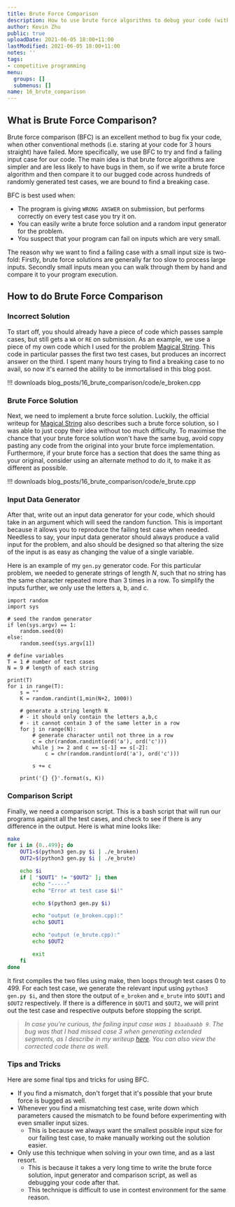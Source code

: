 ```yaml
---
title: Brute Force Comparison
description: How to use brute force algorithms to debug your code (with code examples)!
author: Kevin Zhu
public: true
uploadDate: 2021-06-05 18:00+11:00
lastModified: 2021-06-05 18:00+11:00
notes: ''
tags:
- competitive programming
menu:
  groups: []
  submenus: []
name: 16_brute_comparison
---
```


## What is Brute Force Comparison?
Brute force comparison (BFC) is an excellent method to bug fix your code, when other conventional methods (i.e. staring at your code for 3 hours straight) have failed. More specifically, we use BFC to try and find a failing input case for our code. The main idea is that brute force algorithms are simpler and are less likely to have bugs in them, so if we write a brute force algorithm and then compare it to our bugged code across hundreds of randomly generated test cases, we are bound to find a breaking case.

BFC is best used when:

- The program is giving `WRONG ANSWER` on submission, but performs correctly on every test case you try it on.
- You can easily write a brute force solution and a random input generator for the problem.
- You suspect that your program can fail on inputs which are very small.

The reason why we want to find a failing case with a small input size is two-fold:
Firstly, brute force solutions are generally far too slow to process large inputs. Secondly small inputs mean you can walk through them by hand and compare it to your program execution.


## How to do Brute Force Comparison
### Incorrect Solution
To start off, you should already have a piece of code which passes sample cases, but still gets a `WA` or `RE` on submission. As an example, we use a piece of my own code which I used for the problem [Magical String](https://asiasg18.kattis.com/problems/magicalstring). This code in particular passes the first two test cases, but produces an incorrect answer on the third. I spent many hours trying to find a breaking case to no avail, so now it's earned the ability to be immortalised in this blog post.

!!! downloads blog_posts/16_brute_comparison/code/e_broken.cpp

### Brute Force Solution
Next, we need to implement a brute force solution. Luckily, the official writeup for [Magical String](https://asiasg18.kattis.com/problems/magicalstring) also describes such a brute force solution, so I was able to just copy their idea without too much difficulty. To maximise the chance that your brute force solution won't have the same bug, avoid copy pasting any code from the original into your brute force implementation. Furthermore, if your brute force has a section that does the same thing as your original, consider using an alternate method to do it, to make it as different as possible.

!!! downloads blog_posts/16_brute_comparison/code/e_brute.cpp

### Input Data Generator
After that, write out an input data generator for your code, which should take in an argument which will seed the random function. This is important because it allows you to reproduce the failing test case when needed. Needless to say, your input data generator should always produce a valid input for the problem, and also should be designed so that altering the size of the input is as easy as changing the value of a single variable.

Here is an example of my `gen.py` generator code. For this particular problem, we needed to generate strings of length $N$, such that no string has the same character repeated more than 3 times in a row. To simplify the inputs further, we only use the letters a, b, and c.

```{.python .numberLines}
import random
import sys

# seed the random generator
if len(sys.argv) == 1:
    random.seed(0)
else:
    random.seed(sys.argv[1])

# define variables
T = 1 # number of test cases
N = 9 # length of each string

print(T)
for i in range(T):
    s = ""
    K = random.randint(1,min(N+2, 1000))

    # generate a string length N
    # - it should only contain the letters a,b,c
    # - it cannot contain 3 of the same letter in a row
    for j in range(N):
        # generate character until not three in a row
        c = chr(random.randint(ord('a'), ord('c')))
        while j >= 2 and c == s[-1] == s[-2]:
            c = chr(random.randint(ord('a'), ord('c')))

        s += c

    print('{} {}'.format(s, K))
```

### Comparison Script
Finally, we need a comparison script. This is a bash script that will run our programs against all the test cases, and check to see if there is any difference in the output. Here is what mine looks like:
```{.sh .numberLines}
make
for i in {0..499}; do
    OUT1=$(python3 gen.py $i | ./e_broken)
    OUT2=$(python3 gen.py $i | ./e_brute)

    echo $i
    if [ "$OUT1" != "$OUT2" ]; then
        echo "-----"
        echo "Error at test case $i!"

        echo $(python3 gen.py $i)

        echo "output (e_broken.cpp):"
        echo $OUT1

        echo "output (e_brute.cpp):"
        echo $OUT2

        exit
    fi
done
```

It first compiles the two files using make, then loops through test cases 0 to 499. For each test case, we generate the relevant input using `python3 gen.py $i`, and then store the output of `e_broken` and `e_brute` into `$OUT1` and `$OUT2` respectively. If there is a difference in `$OUT1` and `$OUT2`, we will print out the test case and respective outputs before stopping the script.

> _In case you're curious, the failing input case was `1 bbaabaabb 9`. The bug was that I had missed case 3 when generating extended segments, as I describe in my writeup [here](./14_magic). You can also view the corrected code there as well._

### Tips and Tricks
Here are some final tips and tricks for using BFC.

- If you find a mismatch, don't forget that it's possible that your brute force is bugged as well.
- Whenever you find a mismatching test case, write down which parameters caused the mismatch to be found before experimenting with even smaller input sizes.
    - This is because we always want the smallest possible input size for our failing test case, to make manually working out the solution easier.
- Only use this technique when solving in your own time, and as a last resort.
    - This is because it takes a very long time to write the brute force solution, input generator and comparison script, as well as debugging your code after that.
    - This technique is difficult to use in contest environment for the same reason.
